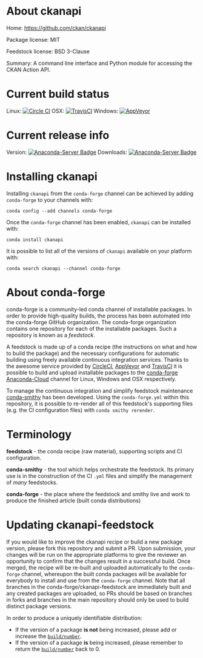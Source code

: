 About ckanapi
=============

Home: https://github.com/ckan/ckanapi

Package license: MIT

Feedstock license: BSD 3-Clause

Summary: A command line interface and Python module for accessing the CKAN Action API.



Current build status
====================

Linux: [![Circle CI](https://circleci.com/gh/conda-forge/ckanapi-feedstock.svg?style=shield)](https://circleci.com/gh/conda-forge/ckanapi-feedstock)
OSX: [![TravisCI](https://travis-ci.org/conda-forge/ckanapi-feedstock.svg?branch=master)](https://travis-ci.org/conda-forge/ckanapi-feedstock)
Windows: [![AppVeyor](https://ci.appveyor.com/api/projects/status/github/conda-forge/ckanapi-feedstock?svg=True)](https://ci.appveyor.com/project/conda-forge/ckanapi-feedstock/branch/master)

Current release info
====================
Version: [![Anaconda-Server Badge](https://anaconda.org/conda-forge/ckanapi/badges/version.svg)](https://anaconda.org/conda-forge/ckanapi)
Downloads: [![Anaconda-Server Badge](https://anaconda.org/conda-forge/ckanapi/badges/downloads.svg)](https://anaconda.org/conda-forge/ckanapi)

Installing ckanapi
==================

Installing `ckanapi` from the `conda-forge` channel can be achieved by adding `conda-forge` to your channels with:

```
conda config --add channels conda-forge
```

Once the `conda-forge` channel has been enabled, `ckanapi` can be installed with:

```
conda install ckanapi
```

It is possible to list all of the versions of `ckanapi` available on your platform with:

```
conda search ckanapi --channel conda-forge
```


About conda-forge
=================

conda-forge is a community-led conda channel of installable packages.
In order to provide high-quality builds, the process has been automated into the
conda-forge GitHub organization. The conda-forge organization contains one repository
for each of the installable packages. Such a repository is known as a *feedstock*.

A feedstock is made up of a conda recipe (the instructions on what and how to build
the package) and the necessary configurations for automatic building using freely
available continuous integration services. Thanks to the awesome service provided by
[CircleCI](https://circleci.com/), [AppVeyor](http://www.appveyor.com/)
and [TravisCI](https://travis-ci.org/) it is possible to build and upload installable
packages to the [conda-forge](https://anaconda.org/conda-forge)
[Anaconda-Cloud](http://docs.anaconda.org/) channel for Linux, Windows and OSX respectively.

To manage the continuous integration and simplify feedstock maintenance
[conda-smithy](http://github.com/conda-forge/conda-smithy) has been developed.
Using the ``conda-forge.yml`` within this repository, it is possible to re-render all of
this feedstock's supporting files (e.g. the CI configuration files) with ``conda smithy rerender``.


Terminology
===========

**feedstock** - the conda recipe (raw material), supporting scripts and CI configuration.

**conda-smithy** - the tool which helps orchestrate the feedstock.
                   Its primary use is in the construction of the CI ``.yml`` files
                   and simplify the management of *many* feedstocks.

**conda-forge** - the place where the feedstock and smithy live and work to
                  produce the finished article (built conda distributions)


Updating ckanapi-feedstock
==========================

If you would like to improve the ckanapi recipe or build a new
package version, please fork this repository and submit a PR. Upon submission,
your changes will be run on the appropriate platforms to give the reviewer an
opportunity to confirm that the changes result in a successful build. Once
merged, the recipe will be re-built and uploaded automatically to the
`conda-forge` channel, whereupon the built conda packages will be available for
everybody to install and use from the `conda-forge` channel.
Note that all branches in the conda-forge/ckanapi-feedstock are
immediately built and any created packages are uploaded, so PRs should be based
on branches in forks and branches in the main repository should only be used to
build distinct package versions.

In order to produce a uniquely identifiable distribution:
 * If the version of a package **is not** being increased, please add or increase
   the [``build/number``](http://conda.pydata.org/docs/building/meta-yaml.html#build-number-and-string).
 * If the version of a package **is** being increased, please remember to return
   the [``build/number``](http://conda.pydata.org/docs/building/meta-yaml.html#build-number-and-string)
   back to 0.
